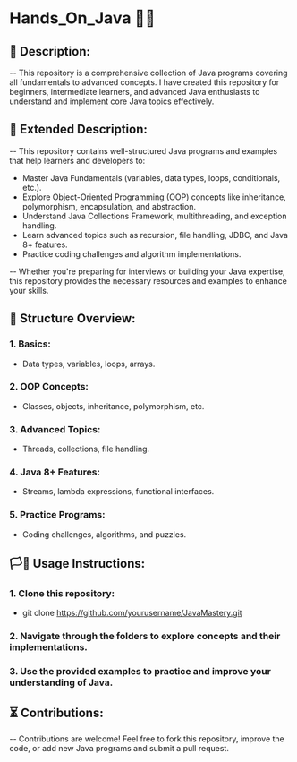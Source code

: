 # Hands_On_Java 🐱‍🏍
## 🏹 Description:
-- This repository is a comprehensive collection of Java programs covering all fundamentals to advanced concepts. I have created this repository for beginners, intermediate learners, and advanced Java enthusiasts to understand and implement core Java topics effectively.

## 📰 Extended Description:
-- This repository contains well-structured Java programs and examples that help learners and developers to:
* Master Java Fundamentals (variables, data types, loops, conditionals, etc.).<br>
* Explore Object-Oriented Programming (OOP) concepts like inheritance, polymorphism, encapsulation, and abstraction.<br>
* Understand Java Collections Framework, multithreading, and exception handling.<br>
* Learn advanced topics such as recursion, file handling, JDBC, and Java 8+ features.<br>
* Practice coding challenges and algorithm implementations. <br>

-- Whether you're preparing for interviews or building your Java expertise, this repository provides the necessary resources and examples to enhance your skills.

## 🗽 Structure Overview:
### 1. Basics:
- Data types, variables, loops, arrays.
### 2. OOP Concepts:
- Classes, objects, inheritance, polymorphism, etc.
### 3. Advanced Topics:
- Threads, collections, file handling.
### 4. Java 8+ Features:
- Streams, lambda expressions, functional interfaces.
### 5. Practice Programs:
- Coding challenges, algorithms, and puzzles.

## 🏳🧭 Usage Instructions:
### 1. Clone this repository:
- git clone https://github.com/yourusername/JavaMastery.git
### 2. Navigate through the folders to explore concepts and their implementations.
### 3. Use the provided examples to practice and improve your understanding of Java.

## ⏳ Contributions:
-- Contributions are welcome! Feel free to fork this repository, improve the code, or add new Java programs and submit a pull request.
